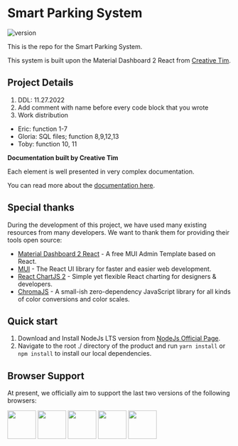 # Smart Parking System

![version](https://img.shields.io/badge/version-1.0.0-blue.svg) 

This is the repo for the Smart Parking System.

This system is built upon the Material Dashboard 2 React from [Creative Tim](https://www.creative-tim.com/product/material-dashboard-react?ref=readme-mdr).


## Project Details
1. DDL: 11.27.2022
2. Add comment with name before every code block that you wrote
3. Work distribution
-  Eric: function 1-7
- Gloria: SQL files; function 8,9,12,13
- Toby: function 10, 11


**Documentation built by Creative Tim**

Each element is well presented in very complex documentation.

You can read more about the [documentation here](https://www.creative-tim.com/learning-lab/react/overview/material-dashboard/).


## Special thanks

During the development of this project, we have used many existing resources from many developers. We want to thank them for providing their tools open source:

- [Material Dashboard 2 React](https://github.com/creativetimofficial/material-dashboard-react) - A free MUI Admin Template based on React.
- [MUI](https://mui.com/) - The React UI library for faster and easier web development.
- [React ChartJS 2](http://reactchartjs.github.io/react-chartjs-2/#/) - Simple yet flexible React charting for designers & developers.
- [ChromaJS](https://gka.github.io/chroma.js/) - A small-ish zero-dependency JavaScript library for all kinds of color conversions and color scales.


## Quick start

1. Download and Install NodeJs LTS version from [NodeJs Official Page](https://nodejs.org/en/download/).
2. Navigate to the root ./ directory of the product and run `yarn install` or `npm install` to install our local dependencies.



## Browser Support

At present, we officially aim to support the last two versions of the following browsers:

<img src="https://s3.amazonaws.com/creativetim_bucket/github/browser/chrome.png" width="64" height="64"> <img src="https://s3.amazonaws.com/creativetim_bucket/github/browser/firefox.png" width="64" height="64"> <img src="https://s3.amazonaws.com/creativetim_bucket/github/browser/edge.png" width="64" height="64"> <img src="https://s3.amazonaws.com/creativetim_bucket/github/browser/safari.png" width="64" height="64"> <img src="https://s3.amazonaws.com/creativetim_bucket/github/browser/opera.png" width="64" height="64">

